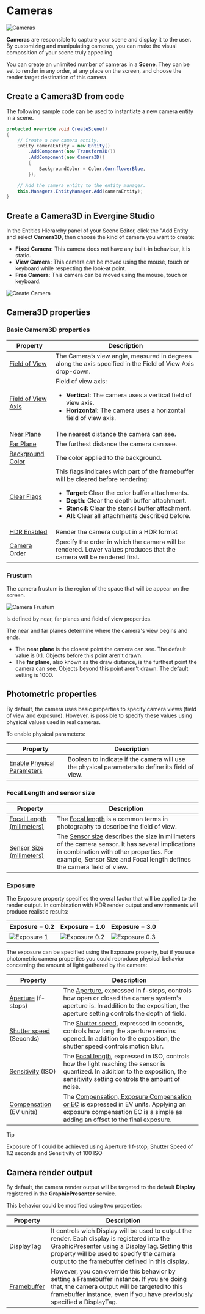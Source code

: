 # Cameras
![Cameras](images/cameras.jpg)

**Cameras** are responsible to capture your scene and display it to the user. By customizing and manipulating cameras, you can make the visual composition of your scene truly appealing.

You can create an unlimited number of cameras in a **Scene**. They can be set to render in any order, at any place on the screen, and choose the render target destination of this camera.

## Create a Camera3D from code
The following sample code can be used to instantiate a new camera entity in a scene.

```c#
protected override void CreateScene()
{
    // Create a new camera entity.
    Entity cameraEntity = new Entity()
        .AddComponent(new Transform3D())
        .AddComponent(new Camera3D()
        {
            BackgroundColor = Color.CornflowerBlue,
        });

    // Add the camera entity to the entity manager.
    this.Managers.EntityManager.Add(cameraEntity);
}
```

## Create a Camera3D in Evergine Studio
In the Entities Hierarchy panel of your Scene Editor, click the "Add Entity and select **Camera3D**, then choose the kind of camera you want to create:
* **Fixed Camera:** This camera does not have any built-in behaviour, it is static.
* **View Camera:** This camera can be moved using the mouse, touch or keyboard while respecting the look-at point.
* **Free Camera:** This camera can be moved using the mouse, touch or keyboard. 

![Create Camera](images/createFreeCamera.png)

## Camera3D properties

### Basic Camera3D properties

|Property           | Description |
|--------------------|-------------|
| [Field of View](xref:Evergine.Framework.Graphics.Camera.FieldOfView) | The Camera’s view angle, measured in degrees along the axis specified in the Field of View Axis drop-down.|
| [Field of View Axis](xref:Evergine.Framework.Graphics.Camera.FieldOfViewAxis) | Field of view axis: <ul><li>**Vertical:** The camera uses a vertical field of view axis.</li><li>**Horizontal:** The camera uses a horizontal field of view axis.</li></ul> |
| [Near Plane](xref:Evergine.Framework.Graphics.Camera.NearPlane) | The nearest distance the camera can see.|
| [Far Plane](xref:Evergine.Framework.Graphics.Camera.FarPlane) | The furthest distance the camera can see.|
| [Background Color](xref:Evergine.Framework.Graphics.Camera.BackgroundColor) | The color applied to the background. |
| [Clear Flags](xref:Evergine.Framework.Graphics.Camera.ClearFlags) | This flags indicates wich part of the framebuffer will be cleared before rendering: <ul><li>**Target:** Clear the color buffer attachments.</li><li>**Depth:** Clear the depth buffer attachment.</li><li>**Stencil:** Clear the stencil buffer attachment.</li><li>**All:** Clear all attachments described before.</li></ul>|
| [HDR Enabled](xref:Evergine.Framework.Graphics.Camera.HDREnabled) | Render the camera output in a HDR format |
| [Camera Order](xref:Evergine.Framework.Graphics.Camera.CameraOrder) | Specify the order in which the camera will be rendered. Lower values produces that the camera will be rendered first.|

### Frustum
The camera frustum is the region of the space that will be appear on the screen.

![Camera Frustum](images/cameraFrustum.png)

Is defined by near, far planes and field of view properties.

The near and far planes determine where the camera's view begins and ends.
* The **near plane** is the closest point the camera can see. The default value is 0.1. Objects before this point aren't drawn.
* The **far plane**, also known as the draw distance, is the furthest point the camera can see. Objects beyond this point aren't drawn. The default setting is 1000.

## Photometric properties

By default, the camera uses basic properties to specify camera views (field of view and exposure). However, is possible to specify these values using physical values used in real cameras.

To enable physical parameters:

|Property           | Description |
|-------------------|-------------|
| [Enable Physical Parameters](xref:Evergine.Framework.Graphics.Camera.UsePhysicalParameters) | Boolean to indicate if the camera will use the physical parameters to define its field of view. |

### Focal Length and sensor size
|Property           | Description |
|-------------------|-------------|
| [Focal Length (milimeters)](xref:Evergine.Framework.Graphics.Camera.FocalLength) | The [Focal length](https://en.wikipedia.org/wiki/Focal_length) is a common terms in photography to describe the field of view. |
| [Sensor Size (milimeters)](xref:Evergine.Framework.Graphics.Camera.SensorSize) | The [Sensor size](https://en.wikipedia.org/wiki/Image_sensor_format) describes the size in milimeters of the camera sensor. It has several implications in combination with other properties. For example, Sensor Size and Focal length defines the camera field of view. |

### Exposure
The Exposure property specifies the overal factor that will be applied to the render output. In combination with HDR render output and environments will produce realistic results:

| Exposure = 0.2 | Exposure = 1.0 | Exposure = 3.0 | 
| --- | --- | --- |
| ![Exposure 1](images/CameraExposure0.2.png) | ![Exposure 0.2](images/CameraExposure1.png) | ![Exposure 0.3](images/CameraExposure3.png) |

The exposure can be specified using the Exposure property, but if you use photometric camera properties you could reproduce physical behavior concerning the amount of light gathered by the camera:

|Property           | Description |
|-------------------|-------------|
| [Aperture](xref:Evergine.Framework.Graphics.Camera.Aperture) (f-stops) | The [Aperture](https://en.wikipedia.org/wiki/Aperture), expressed in f-stops, controls how open or closed the camera system's aperture is. In addition to the exposition, the aperture setting controls the depth of field. |
| [Shutter speed](xref:Evergine.Framework.Graphics.Camera.ShutterSpeed) (Seconds) | The [Shutter speed](https://en.wikipedia.org/wiki/Shutter_speed), expressed in seconds, controls how long the aperture remains opened. In addition to the exposition, the shutter speed controls motion blur. |
| [Sensitivity](xref:Evergine.Framework.Graphics.Camera.Sensitivity) (ISO) | The [Focal length](https://en.wikipedia.org/wiki/Focal_length), expressed in ISO, controls how the light reaching the sensor is quantized. In addition to the exposition, the sensitivity setting controls the amount of noise. |
| [Compensation](xref:Evergine.Framework.Graphics.Camera.Compensation) (EV units) | The [Compensation, Exposure Compensation or EC](https://en.wikipedia.org/wiki/Exposure_compensation) is expressed in EV units. Applying an exposure compensation EC is a simple as adding an offset to the final exposure. |

> [!Tip]
> Exposure of 1 could be achieved using Aperture 1 f-stop, Shutter Speed of 1.2 seconds and Sensitivity of 100 ISO

## Camera render output

By default, the camera render output will be targeted to the default **Display** registered in the **GraphicPresenter** service.

This behavior could be modified using two properties:

|Property           | Description |
|-------------------|-------------|
| [DisplayTag](xref:Evergine.Framework.Graphics.Camera.DisplayTag) | It controls wich Display will be used to output the render. Each display is registered into the GraphicPresenter using a DisplayTag. Setting this property will be used to specify the camera output to the framebuffer defined in this display. |
| [Framebuffer](xref:Evergine.Framework.Graphics.Camera.FrameBuffer) | However, you can override this behavior by setting a Framebuffer instance. If you are doing that, the camera output will be targeted to this framebuffer instance, even if you have previously specified a DisplayTag. | 